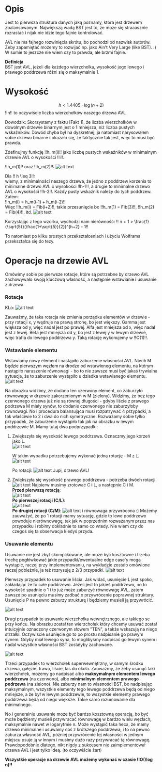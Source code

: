 # Opis

Jest to pierwsza struktura danych jaką poznamy, która jest drzewem zbalansowanym. Największą wadą BST jest to, że może się straaasznie rozrastać i nijak nie idzie tego fajnie kontrolować.

AVL nie ma fajnego rozwinięcia skrótu, bo pochodzi od nazwisk autorów. Żeby zapamiętać możemy to rozwijać np. jako Ain't Very Large (like BST). :) W sumie to jeszcze nie wiem czy to prawda, ale brzmi fajnie.

**Definicja**  
BST jest AVL, jeżeli dla każdego wierzcholka, wysokość jego lewego i prawego poddrzewa różni się o maksymalnie 1.

# Wysokość

$$ h < 1.4405 \cdot \log(n + 2) $$
!!n!! to oczywiście liczba wierzchołków naszego drzewa AVL

Dowodzik:
Skorzystamy z faktu [Fakt 1], że liczba wierzchołków w dowolnym drzewie binarnym jest o 1 mniejsza, niż liczba pustych wskaźników. Dowód chyba był na dyskretnej, ja natomiast narysowałem sobie drzewo binarne i okazało się, że faktycznie tak jest, więc to musi być prawda.

Zdefinujmy funkcję !!h_m(i)!! jako liczbę pustych wskaźników w minimalnym drzewie AVL o wysokości !!i!!.

!!h_m(1)!! oraz !!h_m(2)!!:
![alt text](images/avl_h1.png)

Dla !! h \leq 3!!:  
wiemy, z minimalności naszego drzewa, że jedno z poddrzew korzenia to minimalne drzewo AVL o wysokości !!h-1!!, a drugie to minimalne drzewo AVL o wysokości !!h-2!!. Każdy pusty wskaźnik należy do tych poddrzew. Zatem:  
!!h_m(i) = h_m(i-1) + h_m(i-2)!!  
Więc !!h_m(i) = Fib(i+2)!!, takie przesunięcie bo !!h_m(1) = Fib(3)!!, !!h_m(2) = Fib(4)!!, itd.
![alt text](images/fib.png)

Korzystając z tego wzorku, wychodzi nam nierówność:
!! n + 1 > \frac{1}{\sqrt{5}}(\frac{1+\sqrt{5}}{2})^{h+2} - 1!!

To natomiast po kilku prostych przekształceniach i użyciu Wolframa przekształca się do tezy.

# Operacje na drzewie AVL

Omówimy sobie po pierwsze rotacje, które są potrzebne by drzewo AVL zachowywało swoją kluczową własność, a następnie wstawianie i usuwanie z drzewa.

### Rotacje

KLo:
![alt text](images/avl_rot.png)

Zauważmy, że taka rotacja nie zmienia porządku elementów w drzewie - przy rotacji x, y wędruje na prawą stronę, bo jest większy. Gamma jest większa od y, więc nadal jest po prawej. Alfa jest mniejsza od x, więc nadal jest z lewej. Beta jest mniejsza od y, bo jest z lewej y w lewym drzewie, więc trafia do lewego poddrzewa y. Taką rotację wykonujemy w !!O(1)!!.

### Wstawianie elementu

Wstawiamy nowy element i nastąpiło zaburzenie własności AVL. Niech M będzie pierwszym węzłem na drodze od wstawioneg elementu, na którym nastąpiło naruszenie równowagi - bo to nie zawsze musi być jakaś trywialna sytuacja, że to zaburzenie wystąpiło u dziadka wstawianego elementu.
![alt text](images/avl_lipa.png)

Na obrazku widzimy, że dodano ten czerwony element, co zaburzyło równowagę w drzewie zakorzenionym w M (zielony). Widzimy, że bez tego czerwonego drzewa już nie są równej długości - gdyby liście z prawego podrzewa M miały synów, to dodanie czerwonego nie zaburzyłoby równowagi. No i procedura balansująca musi rozpatrywać 4 przypadki, a tak właściwie to 2 i dwa do nich symetryczne. Rozważamy sobie tylko przypadek, że zaburzenie wystąpiło tak jak na obrazku w lewym poddrzewie M. Mamy tutaj dwa podprzypadki:

1. Zwiększyła się wysokość lewego poddrzewa. Oznaczmy jego korzeń jako L.  
   ![alt text](images/avl_rot_2.png)

    W takim wypadku potrzebujemy wykonać jedną rotację - M z L.  
     ![alt text](images/avl_rot_3.png)

    Po rotacji:
    ![alt text](images/po_rotacj1.png)
    Jupi, drzewo AVL!

2. Zwiększyła się wysokość prawego poddrzewa - potrzeba dwóch rotacji.
   ![alt text](images/przed_rot_2.png)
   Najpierw musimy zrotować C i L, a następnie C i M.  
   **Przed pierwszą rotacją**:  
   ![alt text](images/przed_pierwsza.png)  
   **Po pierwszej rotacji (C/L)**:  
   ![alt text](images/po_pierwszej.png)  
   **Po drugiej rotacji (C/M)**:
   ![alt text](images/po_drugiej.png)
   i równowaga przywrócona :) Możemy zauważyć, że po 1 rotacji mamy sytuację, gdzie to lewe poddrzewo powoduje nierównowagę, tak jak w poprzednim rozważanym przez nas przypadku i robimy dokładnie to samo co wtedy. Nie wiem czy do czegoś się ta obserwacja kiedyś przyda.

### Usuwanie elementu

Usuwanie nie jest zbyt skomplikowane, ale może być kosztowne i trzeba trochę pogłówkować jakie przypadki/ewentualne edge case'y mogą wystąpić, raczej przy implementowaniu, na wykładzie zostało omówione raczej pobieżnie, ja też rozrysuję z 2/3 przypadki.
![alt text](images/avl_del_1.png)

Pierwszy przypadek to usuwanie liścia. Jak widać, usunięcie L jest spoko, zakładając że to całe poddrzewo. Jeżeli jest to jakieś poddrzewo, no to wysokość spadnie o 1 i to już może zaburzyć równowagę AVL, zatem zawsze po usunięciu musimy zadbać o przywrócenie poprawnej struktury. Usunięcie P na pewno zaburzy strukturę i będziemy musieli ją przywrócić.

![alt text](images/avl_del_2.png)

Drugi przypadek to usuwanie wierzchołka wewnętrznego, ale takiego se przy końcu. Na obrazku został ten wierzchołek który chcemy usuwać został intuicyjnie oznaczony czerwonym słowem "TEN", a także wskazują na niego strzałki. Oczywiście usunięcie go to po prostu nadpisanie go prawym synem. Gdyby miał lewego syna, to moglibyśmy nadpisać go lewym synem i nadal wszystkie własności BST zostałyby zachowane.

![alt text](images/avl_del_3.png)

Trzeci przypadek to wierzchołek superwewnętrzny, w samym środku drzewa, gałęzie, trawa, liście, las do okoła. Zauważmy, że żeby usunąć taki wierzchołek, możemy go nadpisać albo **maksymalnym elementem lewego poddrzewa** (na czerwono), albo **minimalnym elementem prawego podrzewa** (na zielono). Nie zaburzy nam to własności BST, bo nadpisując maksymalnym, wszystkie elementy tego lewego poddrzewa będą od niego mniejsze, a że był w lewym poddrzewie, to wszystkie elementy prawego poddrzewa będą od niego większe. Takie samo rozumowanie dla minimalnego.

No i generalnie usuwanie może być bardzo kosztowną operacją, bo być może będziemy musieli przywracać równowagę w bardzo wielu węzłach, maksymalnie nawet w logarytmie n. Może wystąpić taka heca, że mamy drzewo minimalne i usuwamy coś z krótszego poddrzewa, i to na pewno zaburza własność AVL, później przywrócenie tej własności w jednym miejscu psuje ją w innym i musimy dużo razy przywracać tą równowagę. Prawdopodobnie dlatego, nikt nigdy z sukcesem nie zaimplementował drzewa AVL i jest tylko ideą. (to oczywiście żart)

**Wszystkie operacje na drzewie AVL możemy wykonać w czasie !!O(\log n)!!**
